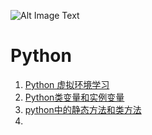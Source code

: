 ![Alt Image Text](https://github.com/Chao-Xi/TechBlog/blob/master/Python/images/python.jpg "Headline image")
# **Python**
1. [Python 虚拟环境学习](https://github.com/Chao-Xi/TechBlog/blob/master/Python/PythonVirtualEnv.md)
2. [Python类变量和实例变量](https://github.com/Chao-Xi/TechBlog/blob/master/Python/ClsorInsVar.md)
3. [python中的静态方法和类方法](https://github.com/Chao-Xi/TechBlog/blob/master/Python/Methods.md)
4. 